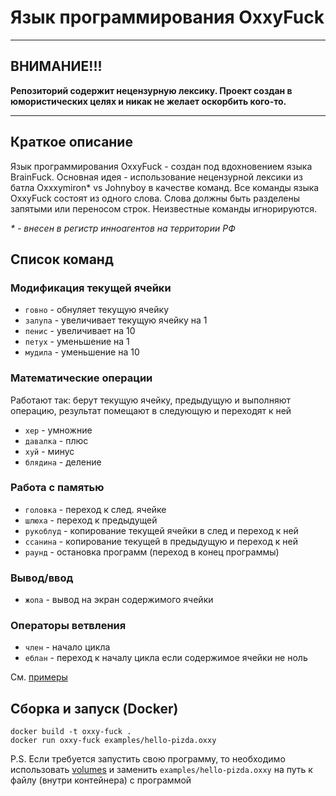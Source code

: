 # Язык программирования OxxyFuck

------------------------

## ВНИМАНИЕ!!!
__Репозиторий содержит нецензурную лексику. Проект создан в юмористических целях и никак не желает оскорбить кого-то.__

------------------------

## Краткое описание
Язык программирования OxxyFuck - создан под вдохновением языка BrainFuck. 
Основная идея - использование нецензурной лексики из батла Oxxxymiron\* vs Johnyboy в качестве команд. 
Все команды языка OxxyFuck состоят из одного слова. Слова должны быть разделены запятыми или переносом строк. Неизвестные команды игнорируются.

_\* - внесен в регистр инноагентов на территории РФ_

## Список команд
### Модификация текущей ячейки
* `говно` - обнуляет текущую ячейку
* `залупа` - увеличивает текущую ячейку на 1
* `пенис` - увеличивает на 10
* `петух` - уменьшение на 1
* `мудила` - уменьшение на 10

### Математические операции
Работают так: берут текущую ячейку, предыдущую и выполняют операцию, результат помещают в следующую и переходят к ней
* `хер` - умножние
* `давалка` - плюс
* `хуй` - минус
* `блядина` - деление

### Работа с памятью
* `головка` - переход к след. ячейке
* `шлюха` - переход к предыдущей
* `рукоблуд` - копирование текущей ячейки в след и переход к ней
* `ссанина` - копирование текущей в предыдущую и переход к ней
* `раунд` - остановка программ (переход в конец программы)

### Вывод/ввод
* `жопа` - вывод на экран содержимого ячейки

### Операторы ветвления
* `член` - начало цикла
* `еблан` - переход к началу цикла если содержимое ячейки не ноль

См. [примеры](examples/)

## Сборка и запуск (Docker)
```
docker build -t oxxy-fuck .
docker run oxxy-fuck examples/hello-pizda.oxxy
```
P.S. Если требуется запустить свою программу, то необходимо использовать [volumes](https://docs.docker.com/storage/volumes/) и заменить `examples/hello-pizda.oxxy` на путь к файлу (внутри контейнера) с программой